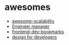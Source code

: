 # awesomes

- [awesome-scalability](https://github.com/binhnguyennus/awesome-scalability)
- [Engineer manager](https://github.com/ryanburgess/engineer-manager)
- [frontend-dev-bookmarks](https://github.com/dypsilon/frontend-dev-bookmarks)
- [design for developers](https://github.com/bradtraversy/design-resources-for-developers)
